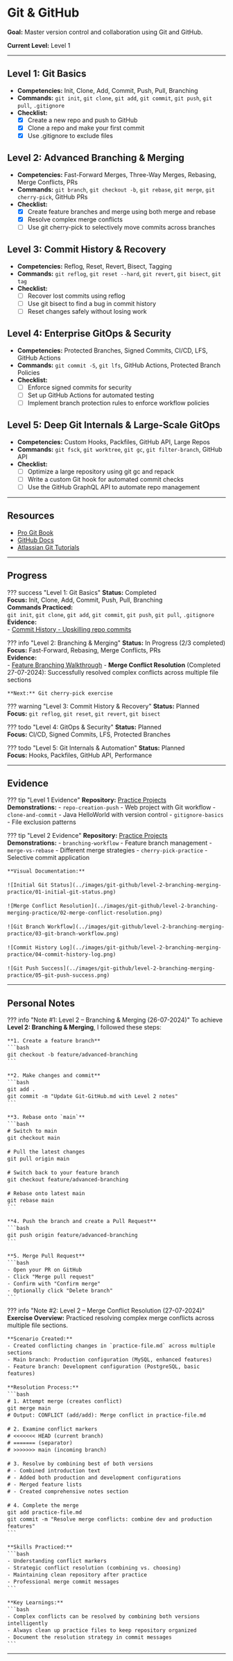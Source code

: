 # Git & GitHub

**Goal:** Master version control and collaboration using Git and GitHub.

**Current Level:** Level 1

---

## Level 1: Git Basics
- **Competencies:** Init, Clone, Add, Commit, Push, Pull, Branching
- **Commands:** `git init`, `git clone`, `git add`, `git commit`, `git push`, `git pull`, `.gitignore`
- **Checklist:**
    - [x] Create a new repo and push to GitHub
    - [x] Clone a repo and make your first commit
    - [x] Use .gitignore to exclude files

## Level 2: Advanced Branching & Merging
- **Competencies:** Fast-Forward Merges, Three-Way Merges, Rebasing, Merge Conflicts, PRs
- **Commands:** `git branch`, `git checkout -b`, `git rebase`, `git merge`, `git cherry-pick`, GitHub PRs
- **Checklist:**
    - [x] Create feature branches and merge using both merge and rebase
    - [x] Resolve complex merge conflicts
    - [ ] Use git cherry-pick to selectively move commits across branches

## Level 3: Commit History & Recovery
- **Competencies:** Reflog, Reset, Revert, Bisect, Tagging
- **Commands:** `git reflog`, `git reset --hard`, `git revert`, `git bisect`, `git tag`
- **Checklist:**
    - [ ] Recover lost commits using reflog
    - [ ] Use git bisect to find a bug in commit history
    - [ ] Reset changes safely without losing work

## Level 4: Enterprise GitOps & Security
- **Competencies:** Protected Branches, Signed Commits, CI/CD, LFS, GitHub Actions
- **Commands:** `git commit -S`, `git lfs`, GitHub Actions, Protected Branch Policies
- **Checklist:**
    - [ ] Enforce signed commits for security
    - [ ] Set up GitHub Actions for automated testing
    - [ ] Implement branch protection rules to enforce workflow policies

## Level 5: Deep Git Internals & Large-Scale GitOps
- **Competencies:** Custom Hooks, Packfiles, GitHub API, Large Repos
- **Commands:** `git fsck`, `git worktree`, `git gc`, `git filter-branch`, GitHub API
- **Checklist:**
    - [ ] Optimize a large repository using git gc and repack
    - [ ] Write a custom Git hook for automated commit checks
    - [ ] Use the GitHub GraphQL API to automate repo management

---

## Resources
- [Pro Git Book](https://git-scm.com/book/en/v2)
- [GitHub Docs](https://docs.github.com/en)
- [Atlassian Git Tutorials](https://www.atlassian.com/git/tutorials)

---

## Progress

??? success "Level 1: Git Basics"
    **Status:** Completed  
    **Focus:** Init, Clone, Add, Commit, Push, Pull, Branching  
    **Commands Practiced:**  
    `git init`, `git clone`, `git add`, `git commit`, `git push`, `git pull`, `.gitignore`  
    **Evidence:**  
    - [Commit History - Upskilling repo commits](https://github.com/AliAlSubhi98/Upskilling/commits/main/)

??? info "Level 2: Branching & Merging"
    **Status:**  In Progress (2/3 completed)  
    **Focus:** Fast-Forward, Rebasing, Merge Conflicts, PRs  
    **Evidence:**  
    - [Feature Branching Walkthrough](https://github.com/AliAlSubhi98/Upskilling/pull/1)
    - **Merge Conflict Resolution** (Completed 27-07-2024): Successfully resolved complex conflicts across multiple file sections
    
    **Next:** Git cherry-pick exercise

??? warning "Level 3: Commit History & Recovery"
    **Status:** Planned  
    **Focus:** `git reflog`, `git reset`, `git revert`, `git bisect`

??? todo "Level 4: GitOps & Security"
    **Status:** Planned  
    **Focus:** CI/CD, Signed Commits, LFS, Protected Branches

??? todo "Level 5: Git Internals & Automation"
    **Status:** Planned  
    **Focus:** Hooks, Packfiles, GitHub API, Performance

---

## Evidence

??? tip "Level 1 Evidence"
    **Repository:** [Practice Projects](https://github.com/AliAlSubhi98/Upskilling/tree/main/practices/git-github/level-1)  
    **Demonstrations:**
    - `repo-creation-push` - Web project with Git workflow
    - `clone-and-commit` - Java HelloWorld with version control
    - `gitignore-basics` - File exclusion patterns

??? tip "Level 2 Evidence"
    **Repository:** [Practice Projects](https://github.com/AliAlSubhi98/Upskilling/tree/main/practices/git-github/level-2)  
    **Demonstrations:**
    - `branching-workflow` - Feature branch management
    - `merge-vs-rebase` - Different merge strategies
    - `cherry-pick-practice` - Selective commit application
    
    **Visual Documentation:**
    
    ![Initial Git Status](../images/git-github/level-2-branching-merging-practice/01-initial-git-status.png)
    
    ![Merge Conflict Resolution](../images/git-github/level-2-branching-merging-practice/02-merge-conflict-resolution.png)
    
    ![Git Branch Workflow](../images/git-github/level-2-branching-merging-practice/03-git-branch-workflow.png)
    
    ![Commit History Log](../images/git-github/level-2-branching-merging-practice/04-commit-history-log.png)
    
    ![Git Push Success](../images/git-github/level-2-branching-merging-practice/05-git-push-success.png)

---

## Personal Notes

??? info "Note #1: Level 2 – Branching & Merging (26-07-2024)"
    To achieve **Level 2: Branching & Merging**, I followed these steps:

    **1. Create a feature branch**
    ```bash
    git checkout -b feature/advanced-branching
    ```

    **2. Make changes and commit**
    ```bash
    git add .
    git commit -m "Update Git-GitHub.md with Level 2 notes"
    ```

    **3. Rebase onto `main`**
    ```bash
    # Switch to main
    git checkout main

    # Pull the latest changes
    git pull origin main

    # Switch back to your feature branch
    git checkout feature/advanced-branching

    # Rebase onto latest main
    git rebase main
    ```

    **4. Push the branch and create a Pull Request**
    ```bash
    git push origin feature/advanced-branching
    ```

    **5. Merge Pull Request**
    ```bash
    - Open your PR on GitHub
    - Click "Merge pull request"
    - Confirm with "Confirm merge"
    - Optionally click "Delete branch"
    ```

??? info "Note #2: Level 2 – Merge Conflict Resolution (27-07-2024)"
    **Exercise Overview:** Practiced resolving complex merge conflicts across multiple file sections.

    **Scenario Created:**
    - Created conflicting changes in `practice-file.md` across multiple sections
    - Main branch: Production configuration (MySQL, enhanced features)
    - Feature branch: Development configuration (PostgreSQL, basic features)

    **Resolution Process:**
    ```bash
    # 1. Attempt merge (creates conflict)
    git merge main
    # Output: CONFLICT (add/add): Merge conflict in practice-file.md

    # 2. Examine conflict markers
    # <<<<<<< HEAD (current branch)
    # ======= (separator)
    # >>>>>>> main (incoming branch)

    # 3. Resolve by combining best of both versions
    # - Combined introduction text
    # - Added both production and development configurations
    # - Merged feature lists
    # - Created comprehensive notes section

    # 4. Complete the merge
    git add practice-file.md
    git commit -m "Resolve merge conflicts: combine dev and production features"
    ```

    **Skills Practiced:**
    ```bash
    - Understanding conflict markers
    - Strategic conflict resolution (combining vs. choosing)
    - Maintaining clean repository after practice
    - Professional merge commit messages
    ```

    **Key Learnings:**
    ```bash
    - Complex conflicts can be resolved by combining both versions intelligently
    - Always clean up practice files to keep repository organized
    - Document the resolution strategy in commit messages
    ```
    
---
